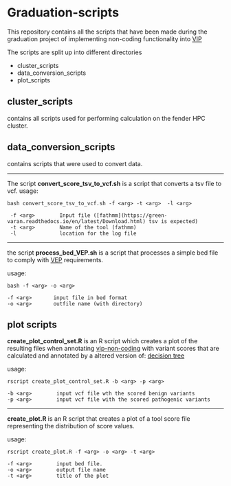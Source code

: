 # Graduation-scripts

This repository contains all the scripts that have been made during the graduation project of implementing non-coding functionality into [VIP](https://github.com/molgenis/vip) 


The scripts are split up into different directories

- cluster_scripts
- data_conversion_scripts
- plot_scripts


## cluster_scripts

contains all scripts used for performing calculation on the fender HPC cluster. 

## data_conversion_scripts
contains scripts that were used to convert data. 

---
The script **convert_score_tsv_to_vcf.sh** is a script that converts a tsv file to vcf. 
usage:

```
bash convert_score_tsv_to_vcf.sh -f <arg> -t <arg>  -l <arg>

 -f <arg>        Input file ([fathmm](https://green-varan.readthedocs.io/en/latest/Download.html) tsv is expected)
 -t <arg>        Name of the tool (fathmm)
 -l              location for the log file

 ```
-----------------
 the script **process_bed_VEP.sh** is a script that processes a simple bed file to comply with [VEP](https://www.ensembl.org/info/docs/tools/vep/script/vep_custom.html) requirements.

 usage:

 ```
 bash -f <arg> -o <arg>

 -f <arg>       input file in bed format
 -o <arg>       outfile name (with directory)
 ```

## plot scripts

**create_plot_control_set.R** is an R script which creates a plot of the resulting files when annotating [vip-non-coding](https://github.com/molgenis/vip/tree/feat/non-coding) with variant scores that are calculated and annotated by a altered version of: [decision tree](https://github.com/molgenis/vip-decision-tree/tree/feat/annotation)

usage:
```
rscript create_plot_control_set.R -b <arg> -p <arg>

-b <arg>        input vcf file wth the scored benign variants
-p <arg>        input vcf file with the scored pathogenic variants
```


---

**create_plot.R** is an R script that creates a plot of a tool score file representing the distribution of score values. 

usage:
```
rscript create_plot.R -f <arg> -o <arg> -t <arg>

-f <arg>        input bed file.
-o <arg>        output file name
-t <arg>        title of the plot
```